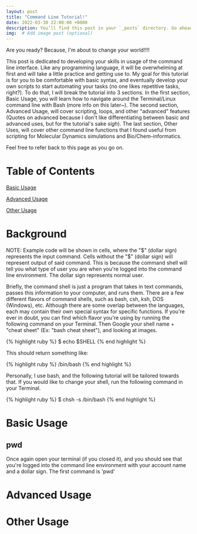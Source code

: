 ```yaml
---
layout: post
title: "Command Line Tutorial!"
date: 2022-03-30 22:00:00 +0000
description: You’ll find this post in your `_posts` directory. Go ahead and edit it and re-build the site to see your changes. # Add post description (optional)
img:  # Add image post (optional)
---
```

Are you ready? Because, I'm about to change your world!!!! 

This post is dedicated to developing your skills in usage of the command line interface. Like any programming language, it will be overwhelming at first and will take a little practice and getting use to. My goal for this tutorial is for you to be comfortable with basic syntax, and eventually develop your own scripts to start automating your tasks (no one likes repetitive tasks, right?). To do that, I will break the tutorial into 3 sections. In the first section, Basic Usage, you will learn how to navigate around the Terminal/Linux command line with Bash (more info on this later~). The second section, Advanced Usage, will cover scripting, loops, and other "advanced" features (Quotes on advanced because I don't like differentiating between basic and advanced uses, but for the tutorial's sake *sigh*). The last section, Other Uses, will cover other command line functions that I found useful from scripting for Molecular Dynamics simulations and Bio/Chem-informatics.    

Feel free to refer back to this page as you go on. 

# Table of Contents #
[Basic Usage](#basic-usage) 

[Advanced Usage](#advanced-usage)

[Other Usage](#other-usage)

# Background #
NOTE: Example code will be shown in cells, where the "$" (dollar sign) represents the input command. Cells without the "$" (dollar sign) will represent output of said command. This is because the command shell will tell you what type of user you are when you're logged into the command line environment. The dollar sign represents normal user.

Briefly, the command shell is just a program that takes in text commands, passes this information to your computer, and runs them. There are a few different flavors of command shells, such as bash, csh, ksh, DOS (Windows), etc. Although there are some overlap between the languages, each may contain their own special syntax for specific functions. If you're ever in doubt, you can find which flavor you're using by running the following command on your Terminal. Then Google your shell name + "cheat sheet" (Ex: "bash cheat sheet"), and looking at images. 

{% highlight ruby %}
$ echo $SHELL
{% end highlight %}

This should return something like:

{% highlight ruby %}
/bin/bash
{% end highlight %}

Personally, I use bash, and the following tutorial will be tailored towards that. If you would like to change your shell, run the following command in your Terminal.  

{% highlight ruby %}
$ chsh -s /bin/bash
{% end highlight %}

# Basic Usage #
## pwd ## 
Once again open your terminal (if you closed it), and you should see that you're logged into the command line environment with your account name and a dollar sign. The first command is 'pwd'  

# Advanced Usage #

# Other Usage #


